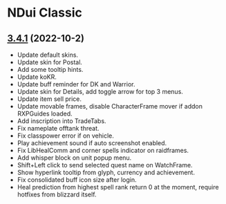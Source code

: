 # NDui Classic

## [3.4.1](https://github.com/siweia/NDui/tree/3.4.1) (2022-10-2)

- Update default skins.
- Update skin for Postal.
- Add some tooltip hints.
- Update koKR.
- Update buff reminder for DK and Warrior.
- Update skin for Details, add toggle arrow for top 3 menus.
- Update item sell price.
- Update movable frames, disable CharacterFrame mover if addon RXPGuides loaded.
- Add inscription into TradeTabs.
- Fix nameplate offtank threat.
- Fix classpower error if on vehicle.
- Play achievement sound if auto screenshot enabled.
- Fix LibHealComm and corner spells indicator on raidframes.
- Add whisper block on unit popup menu.
- Shift+Left click to send selected quest name on WatchFrame.
- Show hyperlink tooltip from glyph, currency and achievement.
- Fix consolidated buff icon size after login.
- Heal prediction from highest spell rank return 0 at the moment, require hotfixes from blizzard itself.